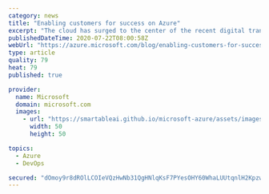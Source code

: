 ```yaml
---
category: news
title: "Enabling customers for success on Azure"
excerpt: "The cloud has surged to the center of the recent digital transformation efforts, by quickly creating new solutions securely and reliably, meeting new business challenges, and driving transformation with continuous technological innovation."
publishedDateTime: 2020-07-22T08:00:58Z
webUrl: "https://azure.microsoft.com/blog/enabling-customers-for-success-on-azure/"
type: article
quality: 79
heat: 79
published: true

provider:
  name: Microsoft
  domain: microsoft.com
  images:
    - url: "https://smartableai.github.io/microsoft-azure/assets/images/organizations/microsoft.com-50x50.jpg"
      width: 50
      height: 50

topics:
  - Azure
  - DevOps

secured: "dOmoy9r8dROlLCOIeVQzHwNb31QgHNlqKsF7PYesOHY60WhaLUUtqnlH2KpzwLQ+H3svPtyiwZWL16c5kmG2lAn0d9vlBbha06m3CNKx8WvyHDZkxVp0hJvxbESPoQW/8jQk9YMgZSBcwZuuDzvbUNVDmR6FCri/8WS2eh5XqQ9We+JsTZk3jp71x3tYaPUkO6kS/OIQlz+P2ybGntcJqSeB7gZyl+vZGEkRfupCfUYC8dZqT+JhvKYsBKP2VAlN3Ntkb3VdIucogC8d8qP9zZIhpj7w1Ox0YP6mNWnp7eMw7WQaD3G6LxD196x825XPAlBxMRl1myKDB/x5qZH0iw==;e09vrPOQyM3Q1uj37iuqKQ=="
---
```


